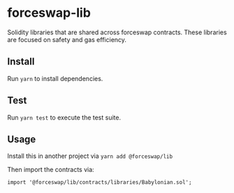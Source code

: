 # forceswap-lib

Solidity libraries that are shared across forceswap contracts. These libraries are focused on safety and gas efficiency.

## Install

Run `yarn` to install dependencies.

## Test

Run `yarn test` to execute the test suite.

## Usage

Install this in another project via `yarn add @forceswap/lib`

Then import the contracts via:

```solidity
import '@forceswap/lib/contracts/libraries/Babylonian.sol';

```
